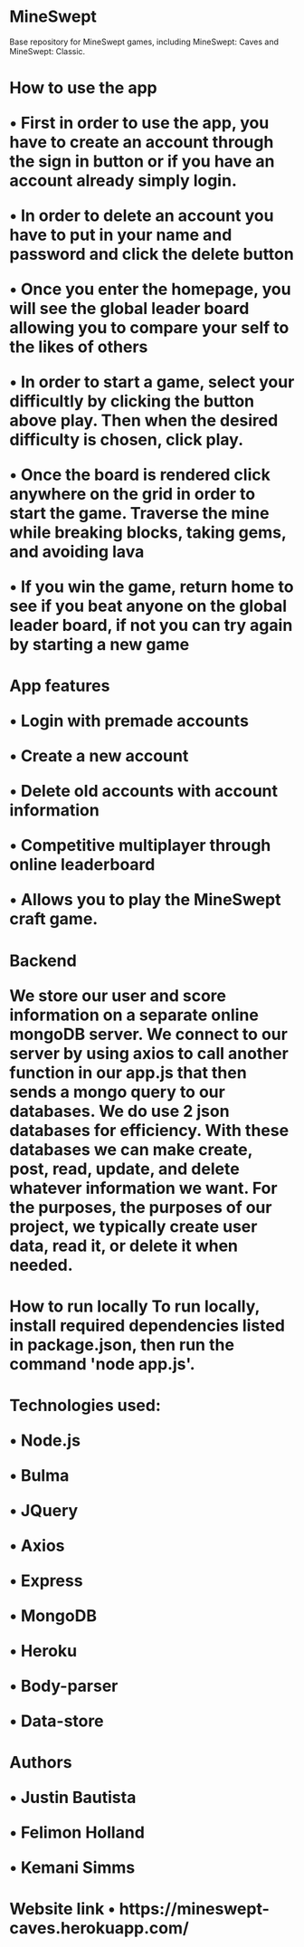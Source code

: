 # MineSwept
Base repository for MineSwept games, including MineSwept: Caves and MineSwept: Classic.

<h1>How to use the app

•    First in order to use the app, you have to create an account through the sign in button or if you have an account already simply login. 

•    In order to delete an account you  have to put in your name and password and click the delete button

•    Once you enter the homepage, you will see the global leader board allowing you to compare your self to the likes of others

•    In order to start a game, select your difficultly by clicking the button above play. Then when the desired difficulty is chosen, click play.

•    Once the board is rendered click anywhere on the grid in order to start the game. Traverse the mine while breaking blocks, taking gems, and avoiding lava

•    If you win the game, return home to see if you beat anyone on the global leader board, if not you can try again by starting a new game

<h1>App features

•    Login with premade accounts 

•    Create a new account

•    Delete old accounts with account information 

•    Competitive multiplayer through online leaderboard 

•    Allows you to play the MineSwept craft game. 

<h1>Backend 

We store our user and score information on a separate online mongoDB server. We connect to our server by using axios to call another function in our app.js that then sends a mongo query to our databases. We do use 2 json databases for efficiency. With these databases we can make create, post, read, update, and delete whatever information we want. For the purposes, the purposes of our project, we typically create user data, read it, or delete it when needed.


<h1>How to run locally 
To run locally, install required dependencies listed in package.json, then run the command 'node app.js'.



<h1>Technologies used: 

•    Node.js

•    Bulma

•    JQuery

•    Axios

•    Express

•    MongoDB

•    Heroku

•    Body-parser

•    Data-store


<h1>Authors

•    Justin Bautista 

•    Felimon Holland

•    Kemani Simms

<h1>Website link
•    https://mineswept-caves.herokuapp.com/

